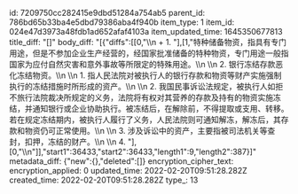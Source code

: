id: 7209750cc282415e9dbd51284a754ab5
parent_id: 786bd65b33ba4e5dbd79386aba4f940b
item_type: 1
item_id: 024e47d3973a48fdb1ad652afaf4103a
item_updated_time: 1645350677813
title_diff: "[]"
body_diff: "[{\"diffs\":[[0,\"\\\n  + 1. \"],[1,\"特种储备物资，指具有专门用途，但是不参加企业生产经营的，经国家批准储备的特种物资，专门用途一般指国家为应付自然灾害和意外事故等所限定的特殊用途。\\\n    \\\n    2. 银行冻结存款恶化冻结物资。\\\n       \\\n       1. 指人民法院对被执行人的银行存款和物资等财产实施强制执行的冻结措施时所形成的资产。\\\n       \\\n       2. 我国民事诉讼法规定，被执行人如拒不旅行法院裁决所规定的义务，法院将有权对其营养的存款及持有的物资实施冻结，并通知银行或企业协助执行。被冻结后，在解除前，不得提取或支用、转移。若在规定冻结期内，被执行人履行了义务，人民法院则可通知解冻，解冻后，其存款和物资仍可正常使用。\\\n       \\\n       3. 涉及诉讼中的资产，主要指被司法机关等查封，扣押，冻结的财产。\\\n       \\\n       4. \"],[0,\"\\\n\"]],\"start1\":36433,\"start2\":36433,\"length1\":9,\"length2\":387}]"
metadata_diff: {"new":{},"deleted":[]}
encryption_cipher_text: 
encryption_applied: 0
updated_time: 2022-02-20T09:51:28.282Z
created_time: 2022-02-20T09:51:28.282Z
type_: 13